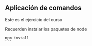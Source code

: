 ## Aplicación de comandos

Este es el ejercicio del curso

Recuerden instalar los paquetes de node

````
npm install
```
